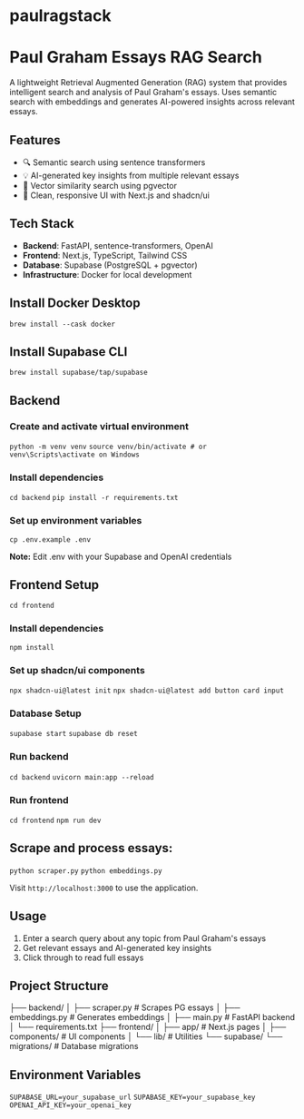 # paulragstack
# Paul Graham Essays RAG Search

A lightweight Retrieval Augmented Generation (RAG) system that provides intelligent search and analysis of Paul Graham's essays. Uses semantic search with embeddings and generates AI-powered insights across relevant essays.

## Features

- 🔍 Semantic search using sentence transformers
- 💡 AI-generated key insights from multiple relevant essays
- 🎯 Vector similarity search using pgvector
- 🎨 Clean, responsive UI with Next.js and shadcn/ui

## Tech Stack

- **Backend**: FastAPI, sentence-transformers, OpenAI
- **Frontend**: Next.js, TypeScript, Tailwind CSS
- **Database**: Supabase (PostgreSQL + pgvector)
- **Infrastructure**: Docker for local development


## Install Docker Desktop
`brew install --cask docker`

## Install Supabase CLI
`brew install supabase/tap/supabase`



## Backend

### Create and activate virtual environment
`python -m venv venv`
`source venv/bin/activate # or venv\Scripts\activate on Windows`

### Install dependencies
`cd backend`
`pip install -r requirements.txt`

### Set up environment variables
`cp .env.example .env`

**Note:** Edit .env with your Supabase and OpenAI credentials


## Frontend Setup

`cd frontend`
### Install dependencies
`npm install`

### Set up shadcn/ui components
`npx shadcn-ui@latest init`
`npx shadcn-ui@latest add button card input`



### Database Setup

`supabase start`
`supabase db reset`


### Run backend
`cd backend`
`uvicorn main:app --reload`

### Run frontend
`cd frontend`
`npm run dev`



## Scrape and process essays:

`python scraper.py`
`python embeddings.py`


Visit `http://localhost:3000` to use the application.

## Usage

1. Enter a search query about any topic from Paul Graham's essays
2. Get relevant essays and AI-generated key insights
3. Click through to read full essays

## Project Structure

├── backend/
│ ├── scraper.py # Scrapes PG essays
│ ├── embeddings.py # Generates embeddings
│ ├── main.py # FastAPI backend
│ └── requirements.txt
├── frontend/
│ ├── app/ # Next.js pages
│ ├── components/ # UI components
│ └── lib/ # Utilities
└── supabase/
└── migrations/ # Database migrations

## Environment Variables
`SUPABASE_URL=your_supabase_url`
`SUPABASE_KEY=your_supabase_key`
`OPENAI_API_KEY=your_openai_key`


